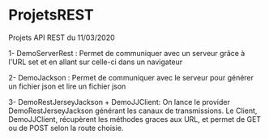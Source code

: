 # ProjetsREST

Projets API REST du 11/03/2020

1- DemoServerRest : Permet de communiquer avec un serveur grâce à l'URL set et en allant sur celle-ci dans un navigateur

2- DemoJackson : Permet de communiquer avec le serveur pour générer un fichier json et lire un fichier json

3- DemoRestJerseyJackson + DemoJJClient: On lance le provider DemoRestJerseyJackson générant les canaux de transmissions. Le Client, DemoJJClient, récupèrent les méthodes graces aux URL, et permet de GET ou de POST selon la route choisie.  
